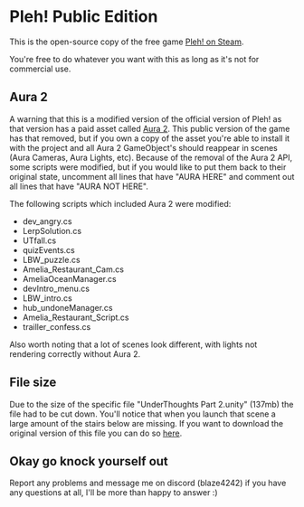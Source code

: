 # Pleh! Public Edition
 This is the open-source copy of the free game [Pleh! on Steam](https://store.steampowered.com/app/2191550/Pleh).

 You're free to do whatever you want with this as long as it's not for commercial use.

## Aura 2
 A warning that this is a modified version of the official version of Pleh! as that version has a paid asset called [Aura 2](https://assetstore.unity.com/packages/tools/particles-effects/aura-2-volumetric-lighting-fog-137148). This public version of the game has that removed, but if you own a copy of the asset you're able to install it with the project and all Aura 2 GameObject's should reappear in scenes (Aura Cameras, Aura Lights, etc). 
 Because of the removal of the Aura 2 API, some scripts were modified, but if you would like to put them back to their original state, uncomment all lines that have "AURA HERE" and comment out all lines that have "AURA NOT HERE".

 The following scripts which included Aura 2 were modified:
 - dev_angry.cs
 - LerpSolution.cs
 - UTfall.cs
 - quizEvents.cs
 - LBW_puzzle.cs
 - Amelia_Restaurant_Cam.cs
 - AmeliaOceanManager.cs
 - devIntro_menu.cs
 - LBW_intro.cs
 - hub_undoneManager.cs
 - Amelia_Restaurant_Script.cs
 - trailler_confess.cs

 Also worth noting that a lot of scenes look different, with lights not rendering correctly without Aura 2.

 ## File size
 Due to the size of the specific file "UnderThoughts Part 2.unity" (137mb) the file had to be cut down. You'll notice that when you launch that scene a large amount of the stairs below are missing. If you want to download the original version of this file you can do so [here](https://drive.google.com/file/d/1NU-_aRgIihtVoSFQKpIhOnhj-hPMx5FS/view?usp=sharing).

 ## Okay go knock yourself out
 Report any problems and message me on discord (blaze4242) if you have any questions at all, I'll be more than happy to answer :)
